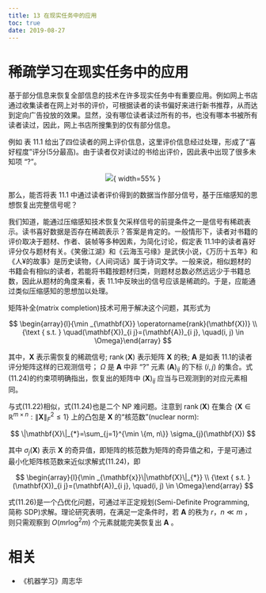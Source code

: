```yaml
---
title: 13 在现实任务中的应用
toc: true
date: 2019-08-27
---
```


# 稀疏学习在现实任务中的应用

基于部分信息来恢复全部信息的技术在许多现实任务中有重要应用。例如网上书店通过收集读者在网上对书的评价，可根据读者的读书偏好来进行新书推荐，从而达到定向广告投放的效果。显然，没有哪位读者读过所有的书，也没有哪本书被所有读者读过，因此，网上书店所搜集到的仅有部分信息。

例如 表 11.1 给出了四位读者的网上评价信息，这里评价信息经过处理，形成了“喜好程度”评分(5分最高)。由于读者仅对读过的书给出评价，因此表中出现了很多未知项 “?”。

<center>

![](http://images.iterate.site/blog/image/180629/d5806L76al.png?imageslim){ width=55% }

</center>


那么，能否将表 11.1 中通过读者评价得到的数据当作部分信号，基于压缩感知的思想恢复出完整信号呢？

我们知道，能通过压缩感知技术恢复欠采样信号的前提条件之一是信号有稀疏表示。读书喜好数据是否存在稀疏表示？答案是肯定的。一般情形下，读者对书籍的评价取决于题材、作者、装帧等多种因素，为简化讨论，假定表 11.1中的读者喜好评分仅与题材有关。《笑傲江湖》和《云海玉弓缘》是武侠小说，《万历十五年》和《人¥的故事》是历史读物，《人间词话》属于诗词文学。一般来说，相似题材的书籍会有相似的读者，若能将书籍按题材归类，则题材总数必然远远少于书籍总数，因此从题材的角度来看，表 11.1中反映出的信号应该是稀疏的。于是，应能通过类似压缩感知的思想加以处理。


矩阵补全(matrix completion)技术可用于解决这个问题，其形式为

$$
\begin{array}{l}{\min _{\mathbf{X}} \operatorname{rank}(\mathbf{X})} \\ {\text { s.t. } \quad(\mathbf{X})_{i j}=(\mathbf{A})_{i j}, \quad(i, j) \in \Omega}\end{array}
$$


其中，$\mathbf{X}$ 表示需恢复的稀疏信号; $\operatorname{rank}(\mathbf{X})$ 表示矩阵 $\mathbf{X}$ 的秩; $\mathbf{A}$ 是如表 11.1的读者评分矩阵这样的已观测信号； $\Omega$ 是 $\mathbf{A}$ 中非 “?” 元素 $(\mathbf{A})_{i j}$ 的下标 $(i,j)$ 的集合。式(11.24)的约束项明确指出，恢复出的矩阵中 $(\mathbf{X})_{i j}$ 应当与已观测到的对应元素相同。


与式(11.22)相似，式(11.24)也是二个 NP 难问题。注意到 $\operatorname{rank}(\mathbf{X})$ 在集合  $\left\{\mathbf{X} \in \mathbb{R}^{m \times n} :\|\mathbf{X}\|_{F}^{2} \leqslant 1\right\}$ 上的凸包是 $\mathbf{X}$ 的“核范数”(nuclear norm):

$$
\|\mathbf{X}\|_{*}=\sum_{j=1}^{\min \{m, n\}} \sigma_{j}(\mathbf{X})
$$


其中 $\sigma_{j}(\mathbf{X})$ 表示 $\mathbf{X}$ 的奇异值，即矩阵的核范数为矩阵的奇异值之和，于是可通过最小化矩阵核范数来近似求解式(11.24)，即

$$
\begin{array}{l}{\min _{\mathbf{x}}\|\mathbf{X}\|_{*}} \\ {\text { s.t. }(\mathbf{X})_{i j}=(\mathbf{A})_{i j}, \quad(i, j) \in \Omega}\end{array}
$$


式(11.26)是一个凸优化问题，可通过半正定规划(Semi-Definite Programming, 简称 SDP)求解。理论研究表明，在满足一定条件时，若 $\mathbf{A}$ 的秩为 $r$，$n\ll m$ ，则只需观察到 $O\left(m r \log ^{2} m\right)$ 个元素就能完美恢复出 $\mathbf{A}$ 。







# 相关

- 《机器学习》周志华
